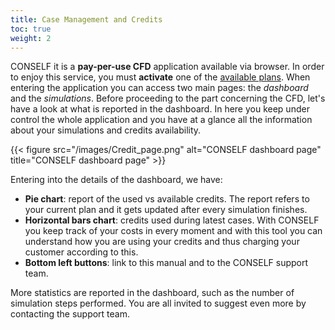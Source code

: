 ```yaml
---
title: Case Management and Credits
toc: true
weight: 2
---
```


CONSELF it is a **pay-per-use CFD** application available via browser. In order to enjoy this service, you must **activate** one of the [available plans](https://conself.com/product/subscriptions/). When entering the application you can access two main pages: the *dashboard* and the *simulations*. Before proceeding to the part concerning the CFD, let's have a look at what is reported in the dashboard. In here you keep under control the whole application and you have at a glance all the information about your simulations and credits availability.

{{< figure src="/images/Credit_page.png" alt="CONSELF dashboard page" title="CONSELF dashboard page" >}}

Entering into the details of the dashboard, we have:

- **Pie chart**: report of the used vs available credits. The report refers to your current plan and it gets updated after every simulation finishes.
- **Horizontal bars chart**: credits used during latest cases. With CONSELF you keep track of your costs in every moment and with this tool you can understand how you are using your credits and thus charging your customer according to this.
- **Bottom left buttons**: link to this manual and to the CONSELF support team.

More statistics are reported in the dashboard, such as the number of simulation steps performed. You are all invited to suggest even more by contacting the support team.